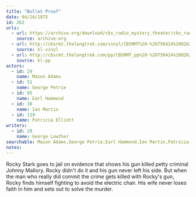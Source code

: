 ```yaml
---
title: "Bullet Proof"
date: 04/24/1975
id: 262
urls: 
  - url: https://archive.org/download/cbs_radio_mystery_theater/cbs_radio_mystery_theater-0251-0300.zip/cbs_radio_mystery_theater-0251-0300%2Fcbsrmt_0262_bulletproof.mp3
    source: archive-org
  - url: http://cbsrmt.thelongtrek.com/vinyl/CBSRMT%20-%20750424%200262%20Bulletproof_afrts.mp3
    source: kl-vinyl
  - url: http://cbsrmt.thelongtrek.com/pp/CBSRMT_pp%20-%20750424%200262%20Bullet%20Proof.mp3
    source: kl-pp
actors:  
  - id: 29
    name: Mason Adams  
  - id: 51
    name: George Petrie  
  - id: 95
    name: Earl Hammond  
  - id: 38
    name: Ian Martin  
  - id: 119
    name: Patricia Elliott
writers:  
  - id: 28
    name: George Lowther
searchable: Mason Adams,George Petrie,Earl Hammond,Ian Martin,Patricia Elliott George Lowther
notes:  
---
```

Rocky Stark goes to jail on evidence that shows his gun killed petty criminal Johnny Mallory. Rocky didn't do it and his gun never left his side. But when the man who really did commit the crime gets killed with Rocky's gun, Rocky finds himself fighting to avoid the electric chair. His wife never loses faith in him and sets out to solve the murder.